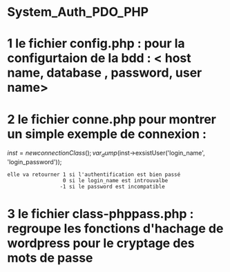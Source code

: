 # System_Auth_PDO_PHP
# 1 le fichier config.php : pour la configurtaion de la bdd : < host name, database , password, user name>
# 2 le fichier conne.php pour montrer un simple exemple de connexion :  
   $inst  = new connectionClass();
    var_dump($inst->exsistUser('login_name', 'login_password'));
    
    elle va retourner 1 si l'authentification est bien passé 
                      0 si le login_name est introuvalbe
                     -1 si le password est incompatible
                     
# 3 le fichier class-phppass.php : regroupe les fonctions d'hachage de wordpress pour le cryptage des mots de passe


    
  
    
